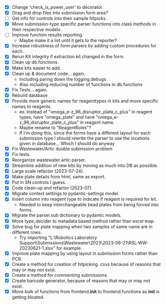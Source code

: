 - [x] Change 'check_is_power_user' to decorator.
- [x] Drag and drop files into submission form area?
- [ ] Get info for controls into their sample hitpicks.
- [x] Move submission-type specific parser functions into class methods in their respective models.
- [ ] Improve function results reporting.
    - Maybe make it a list until it gets to the reporter?
- [x] Increase robustness of form parsers by adding custom procedures for each.
- [x] Rerun Kit integrity if extraction kit changed in the form.
- [x] Clean up db.functions.
- [x] Make kits easier to add.
- [x] Clean up & document code... again.
    - Including paring down the logging.debugs
    - Also including reducing number of functions in db.functions
- [x] Fix Tests... again.
- [x] Rebuild database
- [x] Provide more generic names for reagenttypes in kits and move specific names to reagents.
    - ex. Instead of "omega_e-z_96_disruptor_plate_c_plus" in reagent types, have "omega_plate" and have "omega_e-z_96_disruptor_plate_c_plus" in reagent name.
    - Maybe rename to "ReagentRoles"?
    - If I'm doing this, since the forms have a different layout for each submission type I should rewrite the parser to use the locations given in database... Which I should do anyway
- [x] Fix Wastewater/Artic double submission problem
- [x] Fix tests.
- [x] Reorganize wastewater artic parser.
- [x] Streamline addition of new kits by moving as much into DB as possible.
- [x] Large scale refactor (2023-07-24).
- [x] Make plate details from html, same as export.
- [x] Put in SN controls I guess.
- [x] Code clean-up and refactor (2023-07).
- [x] Migrate context settings to pydantic-settings model.
- [x] Insert column into reagent type to indicate if reagent is required for kit.
    - Needed to keep interchangeable bead plates from being forced into forms.
- [x] Migrate the parser.sub dictionary to pydantic models.
- [x] Move type_decider to metadata based method rather than excel map.
- [x] Solve bug for plate mapping when two samples of same name are in different rows.
    - Try importing "L:\Robotics Laboratory Support\Submissions\Wastewater\2023\2023-06-21\RSL-WW-20230621-1.xlsx" for example.
- [x] Improve plate mapping by using layout in submission forms rather than PCR.
- [x] Create a method for creation of hitpicking .csvs because of reasons that may or may not exist.
- [x] Create a method for commenting submissions.
- [x] Create barcode generator, because of reasons that may or may not exist.
- [x] Move bulk of functions from frontend.__init__ to frontend.functions as __init__ is getting bloated.